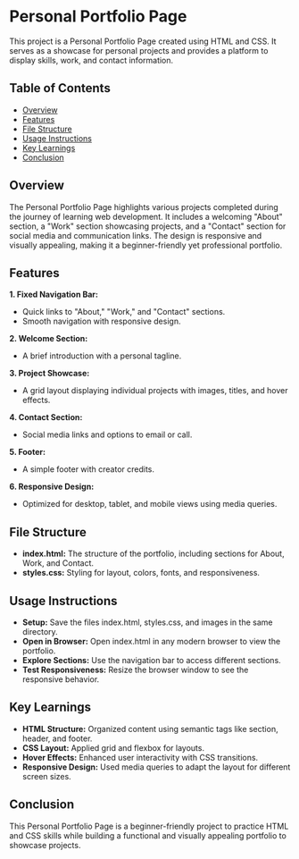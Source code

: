 # Personal Portfolio Page

This project is a Personal Portfolio Page created using HTML and CSS. It serves as a showcase for personal projects and provides a platform to display skills, work, and contact information.

## Table of Contents

- [Overview](#overview)
- [Features](#features)
- [File Structure](#file-structure)
- [Usage Instructions](#usage-instructions)
- [Key Learnings](#key-learnings)
- [Conclusion](#conclusion)

## Overview

The Personal Portfolio Page highlights various projects completed during the journey of learning web development. It includes a welcoming "About" section, a "Work" section showcasing projects, and a "Contact" section for social media and communication links. The design is responsive and visually appealing, making it a beginner-friendly yet professional portfolio.

## Features

**1. Fixed Navigation Bar:**

- Quick links to "About," "Work," and "Contact" sections.
- Smooth navigation with responsive design.

**2. Welcome Section:**

- A brief introduction with a personal tagline.

**3. Project Showcase:**

- A grid layout displaying individual projects with images, titles, and hover effects.

**4. Contact Section:**

- Social media links and options to email or call.

**5. Footer:**

- A simple footer with creator credits.

**6. Responsive Design:**

- Optimized for desktop, tablet, and mobile views using media queries.

## File Structure

- **index.html:** The structure of the portfolio, including sections for About, Work, and Contact.
- **styles.css:** Styling for layout, colors, fonts, and responsiveness.

## Usage Instructions

- **Setup:** Save the files index.html, styles.css, and images in the same directory.
- **Open in Browser:** Open index.html in any modern browser to view the portfolio.
- **Explore Sections:** Use the navigation bar to access different sections.
- **Test Responsiveness:** Resize the browser window to see the responsive behavior.

## Key Learnings

- **HTML Structure:** Organized content using semantic tags like section, header, and footer.
- **CSS Layout:** Applied grid and flexbox for layouts.
- **Hover Effects:** Enhanced user interactivity with CSS transitions.
- **Responsive Design:** Used media queries to adapt the layout for different screen sizes.

## Conclusion

This Personal Portfolio Page is a beginner-friendly project to practice HTML and CSS skills while building a functional and visually appealing portfolio to showcase projects.
